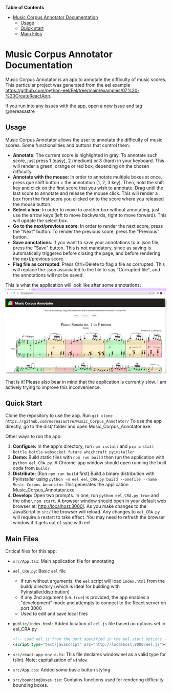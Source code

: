 **Table of Contents**

<!-- TOC -->

- [Music Corpus Annotator Documentation](#music-corpus-annotator-documentation)
    - [Usage](#usage)
    - [Quick start](#quick-start)
    - [Main Files](#main-files)

<!-- /TOC -->

# Music Corpus Annotator Documentation

Music Corpus Annotator is an app to annotate the difficulty of music scores. This particular project was generated from 
the eel example https://github.com/python-eel/Eel/tree/main/examples/07%20-%20CreateReactApp.

If you run into any issues with the app, open a [new issue](https://github.com/nereasastre/Music_Corpus_Annotator/issues) and tag @nereasastre

## Usage
Music Corpus Annotator allows the user to annotate the difficulty of music scores. Some functionalities and buttons that control them:
- **Annotate**: The current score is highlighted in gray. To annotate such score, just press 1 (easy), 2 (medium) or 3 (hard) 
in your keyboard. This will render a green, orange or red box, depending on the chosen difficulty.
- **Annotate with the mouse**: In order to annotate multiple boxes at once, press que shift button + the annotation (1, 2, 3 key). 
  Then, hold the shift key and click on the first score that you wish to annotate. Drag until the last score to annotate and release the mouse click. This will render a box from the 
  first score you clicked on to the score where you released the mouse button. 
- **Select a box**: In order to move to another box without annotating, just use the arrow keys (left to move backwards, right
  to move forward). This will update the select box.
- **Go to the next/previous score**: In order to render the next score, press the "Next" button. To render the previous score,
press the "Previous" button.
- **Save annotations**: If you want to save your annotations to a .json file, press the "Save" button. This is not mandatory, since
as saving is automatically triggered before closing the page, and before rendering the next/previous score.
- **Flag file as corrupted**: Press Ctrl+Delete to flag a file as corrupted. This will replace the .json associated to the file
to say "Corrupted file", and the annotations will not be saved.

This is what the application will look like after some annotations:
![Demo.png](Demo.png)

That is it! Please also bear in mind that the application is currently slow. I am actively trying to improve this inconvenience.


## Quick Start
Clone the repository to use the app. Run `git clone https://github.com/nereasastre/Music_Corpus_Annotator/`
To use the app directly, go to the dist/ folder and open Music_Corpus_Annotator.exe.

Other ways to run the app:
1. **Configure:** In the app's directory, run `npm install` and `pip install bottle bottle-websocket future whichcraft pyinstaller`
2. **Demo:** Build static files with `npm run build` then run the application with `python eel_CRA.py`. A Chrome-app window should open running the built code from `build/`
3. **Distribute:** (Run `npm run build` first) Build a binary distribution with PyInstaller using `python -m eel eel_CRA.py build --onefile --name Music_Corpus_Annotator` 
   This generates the application Music_Corpus_Annotator.exe. 
4. **Develop:** Open two prompts. In one, run  `python eel_CRA.py true` and the other, `npm start`. A browser window should open in your default web browser at: [http://localhost:3000/](http://localhost:3000/). As you make changes to the JavaScript in `src/` the browser will reload. Any changes to `eel_CRA.py` will require a restart to take effect. You may need to refresh the browser window if it gets out of sync with eel.


## Main Files

Critical files for this app:

- `src/App.tsx`: Main application file for annotating
- `eel_CRA.py`: Basic `eel` file
  - If run without arguments, the `eel` script will load `index.html` from the build/ directory (which is ideal for building with PyInstaller/distribution)
  - If any 2nd argument (i.e. `true`) is provided, the app enables a "development" mode and attempts to connect to the React server on port 3000
  - Used to edit and save local files
- `public/index.html`: Added location of `eel.js` file based on options set in eel_CRA.py

  ```html
  <!-- Load eel.js from the port specified in the eel.start options -->
  <script type="text/javascript" src="http://localhost:8080/eel.js"></script>
  ```

- `src/react-app-env.d.ts`: This file declares window.eel as a valid type for tslint. Note: capitalization of `window`
- `src/App.css`: Added some basic button styling
- `src/boundingBoxes.tsx`: Contains functions used for rendering difficulty bounding boxes.




